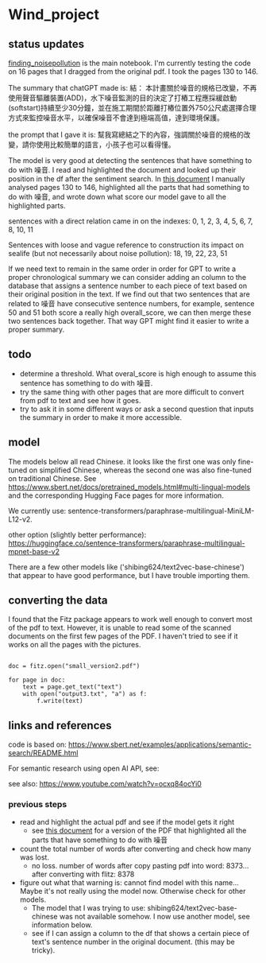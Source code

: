 # Wind_project

## status updates

[finding_noisepollution](https://github.com/Jasper-Hewitt/Wind_project/blob/main/finding_noisepollution.ipynb) is the main notebook. I'm currently testing the code on 16 pages that I dragged from the original pdf. I took the pages 130 to 146. 

The summary that chatGPT made is: 結： 本計畫關於噪音的規格已改變，不再使用聲音驅離裝置(ADD)，水下噪音監測的目的決定了打樁工程應採緩啟動(softstart)持續至少30分鐘，並在施工期間於距離打樁位置外750公尺處選擇合理方式來監控噪音水平，以確保噪音不會達到極端高值，達到環境保護。

the prompt that I gave it is: 幫我寫總結之下的內容，強調關於噪音的規格的改變，請你使用比較簡單的語言，小孩子也可以看得懂。

The model is very good at detecting the sentences that have something to do with 噪音. I read and highlighted the document and looked up their position in the df after the sentiment search. In [this document](https://github.com/Jasper-Hewitt/Wind_project/blob/main/data/verified_dragged_130_146.pdf) I manually analysed pages 130 to 146, highlighted all the parts that had something to do with 噪音, and wrote down what score our model gave to all the highlighted parts. 

sentences with a direct relation came in on the indexes: 
0, 1, 2, 3, 4, 5, 6, 7, 8, 10, 11

Sentences with loose and vague reference to construction its impact on sealife (but not necessarily about noise pollution):
18, 19, 22, 23, 51


If we need text to remain in the same order in order for GPT to write a proper chronological summary we can consider adding an column to the database that assigns a sentence number to each piece of text based on their original position in the text. If we find out that two sentences that are related to 噪音 have consecutive sentence numbers, for example, sentence 50 and 51 both score a really high overall_score, we can then merge these two sentences back together. That way GPT might find it easier to write a proper summary. 


## todo


- determine a threshold. What overal_score is high enough to assume this sentence has something to do with 噪音.
- try the same thing with other pages that are more difficult to convert from pdf to text and see how it goes.
- try to ask it in some different ways or ask a second question that inputs the summary in order to make it more accessible. 

## model

The models below all read Chinese. it looks like the first one was only fine-tuned on simplified Chinese, whereas the second one was also fine-tuned on traditional Chinese. See https://www.sbert.net/docs/pretrained_models.html#multi-lingual-models and the corresponding Hugging Face pages for more information. 

We currently use: sentence-transformers/paraphrase-multilingual-MiniLM-L12-v2.

other option (slightly better performance): https://huggingface.co/sentence-transformers/paraphrase-multilingual-mpnet-base-v2 

There are a few other models like ('shibing624/text2vec-base-chinese') that appear to have good performance, but I have trouble importing them.  

## converting the data
I found that the Fitz package appears to work well enough to convert most of the pdf to text. However, it is unable to read some of the scanned documents on the first few pages of the PDF. I haven't tried to see if it works on all the pages with the pictures.

```import fitz

doc = fitz.open("small_version2.pdf")

for page in doc:
    text = page.get_text("text")
    with open("output3.txt", "a") as f:
        f.write(text)
```

     

## links and references
code is based on: https://www.sbert.net/examples/applications/semantic-search/README.html

For semantic research using open AI API, see: 

see also: https://www.youtube.com/watch?v=ocxq84ocYi0 



### previous steps 

- read and highlight the actual pdf and see if the model gets it right
    - see [this document](https://github.com/Jasper-Hewitt/Wind_project/blob/main/data/highlights_dragged_130_146.pdf) for a version of the PDF that highlighted all the parts that have something to do with 噪音
- count the total number of words after converting and check how many was lost.
    - no loss. number of words after copy pasting pdf into word: 8373... after converting with flitz: 8378
- figure out what that warning is: cannot find model with this name... Maybe it's not really using the model now. Otherwise check for other models. 
    - The model that I was trying to use: shibing624/text2vec-base-chinese was not available somehow. I now use another model, see information below. 
    - see if I can assign a column to the df that shows a certain piece of text's sentence number in the original document. (this may be tricky). 
